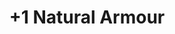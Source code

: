 ---
title: "+1 Natural Armour"
canonical: "skill/plus-1-natural-armour"
lists:
    - beast-loresheet
tier: 3
osp_cost: 35
---